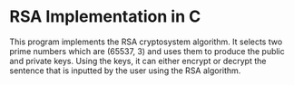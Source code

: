 # RSA Implementation in C

This program implements the RSA cryptosystem algorithm. It selects two prime numbers which are (65537, 3) and uses them to produce the public and private keys. Using the keys, it can either encrypt or decrypt the sentence that is inputted by the user using the RSA algorithm.
